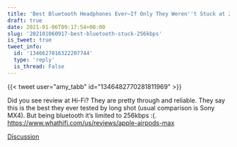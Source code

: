 ```yaml
---
title: 'Best Bluetooth Headphones Ever—If Only They Weren''t Stuck at 256kbps'
draft: true
date: 2021-01-06T09:17:54+00:00
slug: '202101060917-best-bluetooth-stuck-256kbps'
is_tweet: true
tweet_info:
  id: '1346627016322207744'
  type: 'reply'
  is_thread: False
---
```




{{< tweet user="amy_tabb" id="1346482770281811969" >}}

Did you see review at Hi-Fi? They are pretty through and reliable. They say this is the best they ever tested by long shot (usual comparison is Sony MX4). But being bluetooth it’s limited to 256kbps :(. <https://www.whathifi.com/us/reviews/apple-airpods-max>

[Discussion](https://x.com/sytelus/status/1346627016322207744)
